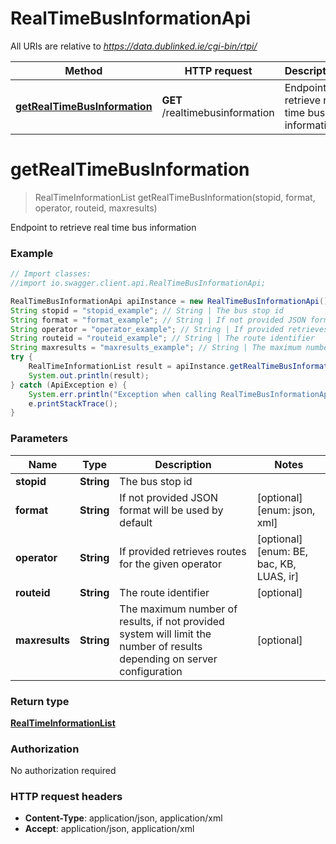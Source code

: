 # RealTimeBusInformationApi

All URIs are relative to *https://data.dublinked.ie/cgi-bin/rtpi/*

Method | HTTP request | Description
------------- | ------------- | -------------
[**getRealTimeBusInformation**](RealTimeBusInformationApi.md#getRealTimeBusInformation) | **GET** /realtimebusinformation | Endpoint to retrieve real time bus information


<a name="getRealTimeBusInformation"></a>
# **getRealTimeBusInformation**
> RealTimeInformationList getRealTimeBusInformation(stopid, format, operator, routeid, maxresults)

Endpoint to retrieve real time bus information

### Example
```java
// Import classes:
//import io.swagger.client.api.RealTimeBusInformationApi;

RealTimeBusInformationApi apiInstance = new RealTimeBusInformationApi();
String stopid = "stopid_example"; // String | The bus stop id
String format = "format_example"; // String | If not provided JSON format will be used by default
String operator = "operator_example"; // String | If provided retrieves routes for the given operator
String routeid = "routeid_example"; // String | The route identifier
String maxresults = "maxresults_example"; // String | The maximum number of results, if not provided system will limit the number of results depending on server configuration
try {
    RealTimeInformationList result = apiInstance.getRealTimeBusInformation(stopid, format, operator, routeid, maxresults);
    System.out.println(result);
} catch (ApiException e) {
    System.err.println("Exception when calling RealTimeBusInformationApi#getRealTimeBusInformation");
    e.printStackTrace();
}
```

### Parameters

Name | Type | Description  | Notes
------------- | ------------- | ------------- | -------------
 **stopid** | **String**| The bus stop id |
 **format** | **String**| If not provided JSON format will be used by default | [optional] [enum: json, xml]
 **operator** | **String**| If provided retrieves routes for the given operator | [optional] [enum: BE, bac, KB, LUAS, ir]
 **routeid** | **String**| The route identifier | [optional]
 **maxresults** | **String**| The maximum number of results, if not provided system will limit the number of results depending on server configuration | [optional]

### Return type

[**RealTimeInformationList**](RealTimeInformationList.md)

### Authorization

No authorization required

### HTTP request headers

 - **Content-Type**: application/json, application/xml
 - **Accept**: application/json, application/xml

